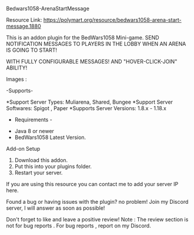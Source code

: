 Bedwars1058-ArenaStartMessage



Resource Link: https://polymart.org/resource/bedwars1058-arena-start-message.1880


This is an addon plugin for the BedWars1058 Mini-game.
SEND NOTIFICATION MESSAGES TO PLAYERS IN THE LOBBY WHEN AN ARENA IS GOING TO START!

WITH FULLY CONFIGURABLE MESSAGES!
AND "HOVER-CLICK-JOIN" ABILITY!


Images : 




-Supports-


*Support Server Types: Muliarena, Shared, Bungee
*Support Server Softwares: Spigot , Paper
*Supports Server Versions: 1.8.x - 1.18.x






- Requirements -




* Java 8 or newer
* BedWars1058 Latest Version.




Add-on Setup




1. Download this addon.
2. Put this into your plugins folder.
3. Restart your server.





If you are using this resource you can contact me to add your server IP here.








Found a bug or having issues with the plugin? no problem!
Join my Discord server, I will answer as soon as possible!






Don't forget to like and leave a positive review!
Note : The review section is not for bug reports . For bug reports , report on my Discord.
